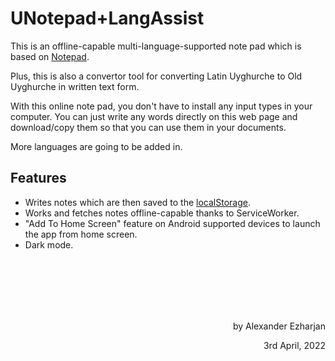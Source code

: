 UNotepad+LangAssist
========

This is an offline-capable multi-language-supported note pad which is based on [Notepad](https://notepad.js.org/).

Plus, this is also a convertor tool for converting Latin Uyghurche to Old Uyghurche in written text form. 

With this online note pad, you don't have to install any input types in your computer. 
You can just write any words directly on this web page and download/copy them so that you can use them in your documents.

More languages are going to be added in.

## Features

  - Writes notes which are then saved to the [localStorage](https://developer.mozilla.org/en/docs/Web/API/Window/localStorage).
  - Works and fetches notes offline-capable thanks to ServiceWorker.
  - "Add To Home Screen" feature on Android supported devices to launch the app from home screen.
  - Dark mode.



<br>
<br>
<br>
<br>
<br>


<p align='right'>by Alexander Ezharjan</p>
<p align='right'>3rd April, 2022</p>